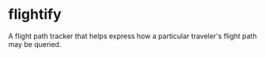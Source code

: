 # flightify
A flight path tracker that helps express how a particular traveler's flight path may be queried.
